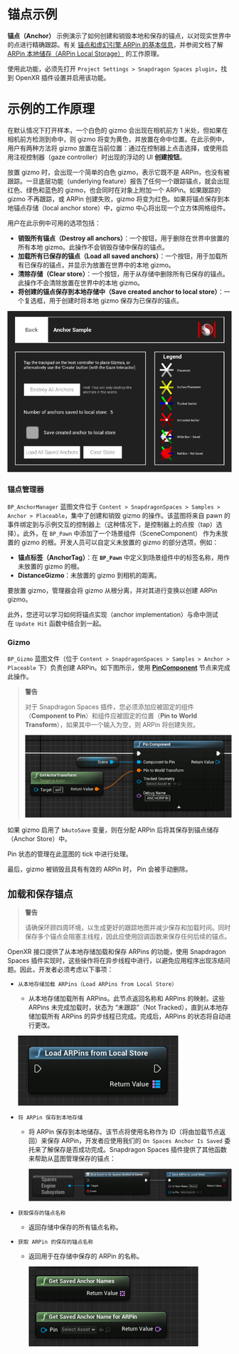 # 锚点示例

**锚点（Anchor）** 示例演示了如何创建和销毁本地和保存的锚点，以对现实世界中的点进行精确跟踪。有关 [锚点和虚幻引擎 ARPin 的基本信息](https://docs.unrealengine.com/4.27/zh-CN/SharingAndReleasing/XRDevelopment/OpenXR/XRSharedExperiences/ARPins/ArpinOverview/)，并参阅文档了解 [ARPin 本地储存（ARPin Local Storage）](https://docs.unrealengine.com/4.27/zh-CN/SharingAndReleasing/XRDevelopment/OpenXR/XRSharedExperiences/ARPins/ArpinQuickStartGuide/) 的工作原理。

使用此功能，必须先打开 `Project Settings > Snapdragon Spaces plugin`，找到 OpenXR 插件设置并启用该功能。

# **示例的工作原理**

在默认情况下打开样本，一个白色的 gizmo 会出现在相机前方 1 米处，但如果在相机前方检测到命中，则 gizmo 将变为黄色，并放置在命中位置。在此示例中，用户有两种方法将 gizmo 放置在当前位置：通过在控制器上点击选择，或使用启用注视控制器（gaze controller）时出现的浮动的 UI **创建按钮**。

放置 gizmo 时，会出现一个简单的白色  gizmo，表示它既不是 ARPin，也没有被跟踪。一旦底层功能（underlying feature）报告了任何一个跟踪锚点，就会出现红色、绿色和蓝色的 gizmo，也会同时在对象上附加一个 ARPin。如果跟踪的 gizmo 不再跟踪，或 ARPin 创建失败，gizmo 将变为红色。如果将锚点保存到本地锚点存储（local anchor store）中，gizmo 中心将出现一个立方体网格组件。

用户在此示例中可用的选项包括：

- **销毁所有锚点（Destroy all anchors）**：一个按钮，用于删除在世界中放置的所有本地 gizmo。此操作不会销毁存储中保存的锚点。
- **加载所有已保存的锚点（Load all saved anchors）**：一个按钮，用于加载所有已保存的锚点，并显示为放置在世界中的本地 gizmo。
- **清除存储（Clear store）**：一个按钮，用于从存储中删除所有已保存的锚点。此操作不会清除放置在世界中的本地 gizmo。
- **将创建的锚点保存到本地存储中（Save created anchor to local store）**：一个复选框，用于创建时将本地 gizmo 保存为已保存的锚点。

![1](./pic-AnchorSample/1.png)

### 锚点管理器

`BP_AnchorManager` 蓝图文件位于 `Content > SnapdragonSpaces > Samples > Anchor > Placeable`，集中了创建和销毁 gizmo 的操作。该蓝图将来自 pawn 的事件绑定到与示例交互的控制器上（这种情况下，是控制器上的点按（tap）选择）。此外，在 `BP_Pawn` 中添加了一个场景组件（SceneComponent） 作为未放置的 gizmo 的根。开发人员可以自定义未放置的 gizmo 的部分选项，例如：

- **锚点标签（AnchorTag）**：在 **`BP_Pawn`** 中定义到场景组件中的标签名称，用作未放置的 gizmo 的根。
- **DistanceGizmo**：未放置的 gizmo 到相机的距离。

要放置 gizmo，管理器会将 gizmo 从根分离，并对其进行变换以创建 ARPin gizmo。

此外，您还可以学习如何将锚点实现（anchor implementation）与命中测试在 `Update Hit` 函数中结合到一起。

### Gizmo

`BP_Gizmo` 蓝图文件（位于 `Content > SnapdragonSpaces > Samples > Anchor > Placeable` 下）负责创建 ARPin。如下图所示，使用 **[PinComponent](https://docs.unrealengine.com/4.26/en-US/BlueprintAPI/ARAugmentedReality/ARPin/PinComponent/)** 节点来完成此操作。

> **警告**
>
> 对于 Snapdragon Spaces 插件，您必须添加应被固定的组件（**Component to Pin**）和组件应被固定的位置（**Pin to World Transform**），如果其中一个输入为空，则 ARPin 将创建失败。
>
> ![2](./pic-AnchorSample/2.png)

如果 gizmo 启用了 `bAutoSave` 变量，则在分配 ARPin 后将其保存到锚点储存（Anchor Store）中。

Pin 状态的管理在此蓝图的 tick 中进行处理。

最后，gizmo 被销毁且具有有效的 ARPin 时， Pin 会被手动删除。

## 加载和保存锚点

> **警告**
>
> 请确保环顾四周环境，以生成更好的跟踪地图并减少保存和加载时间。同时保存多个锚点会阻塞主线程，因此应使用回调函数来保存任何后续的锚点。

OpenXR 接口提供了从本地存储加载和保存 ARPins 的功能，使用 Snapdragon Spaces 插件实现时，这些操作将在异步线程中进行，以避免应用程序出现冻结问题。因此，开发者必须考虑以下事项：

- `从本地存储加载 ARPins（Load ARPins from Local Store）`
  
    - 从本地存储加载所有 ARPins。此节点返回名称和 ARPins 的映射。这些 ARPins 未完成加载时，状态为 “未跟踪”（Not Tracked），直到从本地存储加载所有 ARPins 的异步线程已完成。完成后，ARPins 的状态将自动进行更改。
    
    ![3](./pic-AnchorSample/3.png)
    
- `将 ARPin 保存到本地存储`
  
    - 将 ARPin 保存到本地储存。该节点将使用名称作为 ID（将由加载节点返回）来保存 ARPin，开发者应使用我们的 `On Spaces Anchor Is Saved` 委托来了解保存是否成功完成。Snapdragon Spaces 插件提供了其他函数来帮助从蓝图管理保存的锚点：
        
        ![4](./pic-AnchorSample/4.png)
        
- `获取保存的锚点名称`
  
    - 返回存储中保存的所有锚点名称。
  
- `获取 ARPin 的保存的锚点名称`
  
    - 返回用于在存储中保存的 ARPin 的名称。
        
        ![5](./pic-AnchorSample/5.png)
